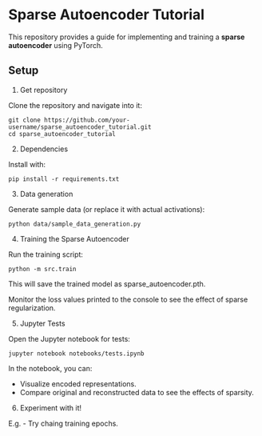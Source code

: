 # Sparse Autoencoder Tutorial

This repository provides a guide for implementing and training a **sparse autoencoder** using PyTorch.

## Setup

1. Get repository

Clone the repository and navigate into it:

    git clone https://github.com/your-username/sparse_autoencoder_tutorial.git
    cd sparse_autoencoder_tutorial

2. Dependencies

Install with:

    pip install -r requirements.txt

3. Data generation

Generate sample data (or replace it with actual activations):

    python data/sample_data_generation.py

4. Training the Sparse Autoencoder

Run the training script:
    
    python -m src.train

This will save the trained model as sparse_autoencoder.pth.

Monitor the loss values printed to the console to see the effect of sparse regularization.

5. Jupyter Tests

Open the Jupyter notebook for tests:

    jupyter notebook notebooks/tests.ipynb

In the notebook, you can:
- Visualize encoded representations.
- Compare original and reconstructed data to see the effects of sparsity.

6. Experiment with it!
    
E.g. - Try chaing training epochs.
